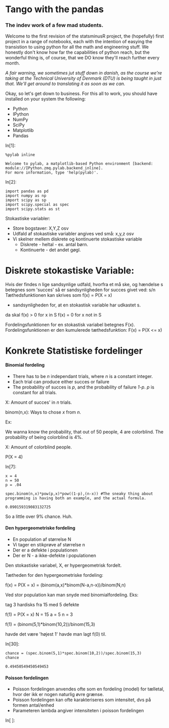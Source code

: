 

# Tango with the pandas



### The indev work of a few mad students.


<p>Welcome to the first revision of the statsminusR project, the (hopefully)
first project in a range of notebooks, each with the intention of easying the
transistion to using python for all the math and engineering stuff. We honestly
don't know how far the capabilities of python reach, but the wonderful thing is,
of course, that we DO know they'll reach further every month.</p>

<p><i> A fair warning, we sometimes jut stuff down in danish, as the course
we're taking at the Technical University of Denmark (DTU) is being taught in
just that. We'll get around to translating it as soon as we can.</i></p>

Okay, so let's get down to business. For this all to work, you should have
installed on your system the following:
<ul>
    <li> Python </li>
    <li> IPython </li>
    <li> NumPy </li>
    <li> SciPy </li>
    <li> Matplotlib </li>
    <li> Pandas </li>
</ul>

In[1]:
```
%pylab inline
```

    
    Welcome to pylab, a matplotlib-based Python environment [backend: module://IPython.zmq.pylab.backend_inline].
    For more information, type 'help(pylab)'.


In[2]:
```
import pandas as pd
import numpy as np
import scipy as sp
import scipy.special as spec
import scipy.stats as st
```
Stokastiske variabler:
 * Store bogstaver: X,Y,Z osv
 * Udfald af stokastiske variabler angives ved små: x,y,z osv
 * Vi skelner mellem diskrete og kontinuerte stokastiske variable
   * Diskrete - heltal - ex. antal børn.
   * Kontinuerte - det andet gøgl.


# Diskrete stokastiske Variable:

Hvis der findes n lige sandsynlige udfald, hvorfra et må ske,
og hændelse s betegnes som 'succes' så er sandsynligheden for succes
givet ved: s/n
Tæthedsfunktionen kan skrives som f(x) = P(X = x) 
- sandsynligheden for, at en stokastisk variable har udkastet s.

da skal f(x) > 0 for x in S
f(x) = 0 for x not in S


Fordelingsfunktionen for en stokastisk variabel betegnes F(x).
Fordelingsfunktionen er den kumulerede tæthedsfunktion:
  F(x) = P(X <= x)


# Konkrete Statistiske fordelinger



#### Binomial fordeling


<ul>
    <li>There has to be <i>n</i> independant trials, where <i>n</i> is a
constant integer.</li>
    <li>Each trial can produce either succes or failure</li>
    <li>The probability of succes is <i>p</i>, and the probability of failure
<i>1-p</i>. <i>p</i> is constant for all trials.</li>
</ul>

X:           Amount of succes' in <i>n</i> trials.

binom(n,x):  Ways to chose <i>x</i> from <i>n</i>.

Ex:

We wanna know the probability, that out of 50 people, 4 are colorblind.
The probability of being colorblind is 4%.

X: Amount of colorblind people.

P(X = 4)

In[7]:
```
x = 4 
n = 50
p = .04

spec.binom(n,x)*pow(p,x)*pow((1-p),(n-x)) #The sneaky thing about programming is having both an example, and the actual formula.
```



    0.090159319083132725



So a little over 9% chance. Huh.


#### Den hypergeometriske fordeling

* En population af størrelse N
* Vi tager en stikprøve af størrelse n
* Der er a defekte i populationen
* Der er N - a ikke-defekte i populationen

Den stokastiske variabel, X, er hypergeometrisk fordelt.

Tætheden for den hypergeometriske fordeling:

f(x) = P(X = x) = (binom(a,x)*binom(N-a,n-x))/binom(N,n)

Ved stor population kan man snyde med binomialfordeling.
Eks:

tag 3 hardisks fra 15 med 5 defekte

f(1) = P(X = x)
N = 15
a = 5
n = 3

f(1) = (binom(5,1)*binom(10,2))/binom(15,3)

havde det være 'højest 1' havde man lagt f(0) til.

In[30]:
```
chance = (spec.binom(5,1)*spec.binom(10,2))/spec.binom(15,3)
chance
```



    0.49450549450549453




#### Poisson fordelingen

* Poisson fordelingen anvendes ofte som en fordeling (model) for tælletal, hvor der ikk er nogen naturlig øvre grænse.
* Poisson fordelingen kan ofte karakteriseres som intensitet, dvs på formen antal/enhed
* Parameteren lambda angiver intensiteten i poisson fordelingen

In[ ]:
```

```
